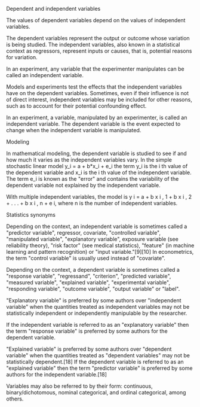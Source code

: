 Dependent and independent variables

The values of dependent variables depend on the values of independent variables.

The dependent variables represent the output or outcome whose variation is being studied. 
The independent variables, also known in a statistical context as regressors, represent inputs or causes, 
    that is, potential reasons for variation. 
    
In an experiment, any variable that the experimenter manipulates can be called an independent variable. 

Models and experiments test the effects that the independent variables have on the dependent variables. 
Sometimes, even if their influence is not of direct interest, independent variables may be included for other reasons, 
    such as to account for their potential confounding effect.

In an experiment, a variable, manipulated by an experimenter, is called an independent variable.
The dependent variable is the event expected to change when the independent variable is manipulated.

Modeling

In mathematical modeling, the dependent variable is studied to see if and how much it varies as the independent variables vary. 
In the simple stochastic linear model y_i = a + b*x_i + e_i the term 
    y_i is the i th value of the dependent variable and 
    x_i is the i th value of the independent variable. The term 
    e_i is known as the "error" and contains the variability of the dependent variable not explained by the independent variable.

With multiple independent variables, the model is y i = a + b x i , 1 + b x i , 2 + . . . + b x i , n + e i, where n is the number of independent variables. 

Statistics synonyms

Depending on the context, an independent variable is sometimes called a "predictor variable", regressor, covariate, "controlled variable", 
"manipulated variable", "explanatory variable", exposure variable (see reliability theory), "risk factor" (see medical statistics), 
"feature" (in machine learning and pattern recognition) or "input variable."[9][10] In econometrics, the term "control variable" is 
usually used instead of "covariate".

Depending on the context, a dependent variable is sometimes called a "response variable", "regressand", "criterion", "predicted variable", 
"measured variable", "explained variable", "experimental variable", "responding variable", "outcome variable", "output variable" or "label".

"Explanatory variable" is preferred by some authors over "independent variable" when 
    the quantities treated as independent variables may not be statistically independent or independently manipulable by the researcher.

If the independent variable is referred to as an "explanatory variable" then the term "response variable" is preferred by some authors for the dependent variable.

"Explained variable" is preferred by some authors over "dependent variable" when the quantities treated as "dependent variables" may not be statistically dependent.[18] If the dependent variable is referred to as an "explained variable" then the term "predictor variable" is preferred by some authors for the independent variable.[18]

Variables may also be referred to by their form: continuous, binary/dichotomous, nominal categorical, and ordinal categorical, among others. 